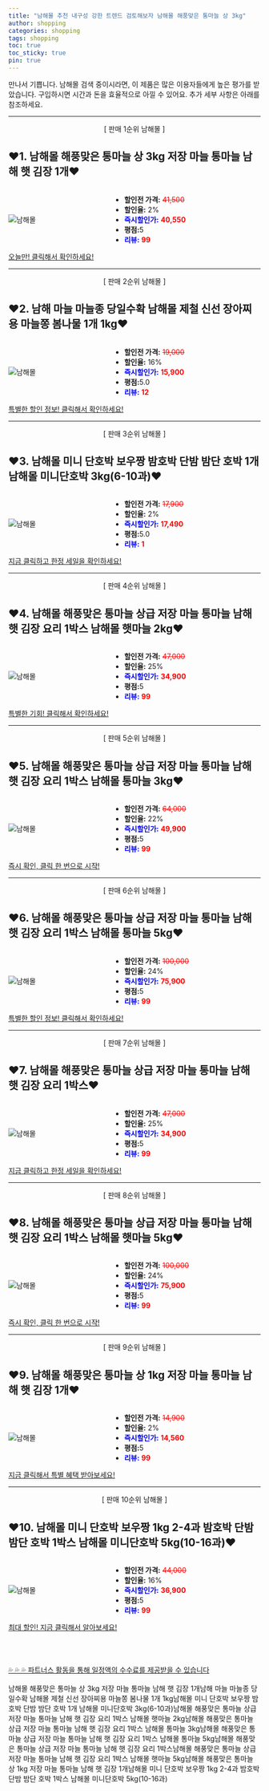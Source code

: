 ```yaml
---
title: "남해몰 추천 내구성 강한 트렌드 검토해보자 남해몰 해풍맞은 통마늘 상 3kg"
author: shopping
categories: shopping
tags: shopping
toc: true
toc_sticky: true
pin: true
---
```

만나서 기쁩니다. 남해몰 검색 중이시라면,  이 제품은 많은 이용자들에게 높은 평가를 받았습니다. 구입하시면 시간과 돈을 효율적으로 아낄 수 있어요. 추가 세부 사항은 아래를 참조하세요.

---
<p class="toplist" style="margin: 0 auto; display: block; width: fit-content;">[ 판매 1순위 남해몰 ]</p>

<h2><strong>❤️1. 남해몰 해풍맞은 통마늘 상 3kg 저장 마늘 통마늘 남해 햇 김장 1개❤️</strong></h2>

<div style="display: flex; align-items: center;">
    <div style="flex: 0.4;">
        <img src="https://thumbnail6.coupangcdn.com/thumbnails/remote/230x230ex/image/vendor_inventory/a082/e95b8c071ed03df8325bcfc39ffcca8f9f7c284ff70329d87c3a535088a0.jpg" alt="남해몰" style="max-width: 100%;">
    </div>
    <div style="flex: 0.6; margin-left: 10px;">
        <ul>
            <li><strong>할인전 가격:</strong> <del style="color: red;">41,500</del></li>
            <li><strong>할인율:</strong> 2%</li>
            <li><span style='color:blue'><strong>즉시할인가:</strong></span> <span style='color:red'><strong>40,550</strong></span></li>
            <li><strong>평점:</strong>5</li>
            <li><span style='color:blue'><strong>리뷰:</strong></span> <span style='color:red'><strong>99</strong></span></li>
        </ul>
    </div>
</div>
<div class="center">
    <a href="https://selin100587.github.io?lptag=AF9450613&subid=githubio&pageKey=8203494120&traceid=V0-153&itemId=23522292544&vendorItemId=90711576836" class="myButton">
        오늘만! 클릭해서 확인하세요!
    </a>
</div>


---
<p class="toplist" style="margin: 0 auto; display: block; width: fit-content;">[ 판매 2순위 남해몰 ]</p>

<h2><strong>❤️2. 남해 마늘 마늘종 당일수확 남해몰 제철 신선 장아찌용 마늘쫑 봄나물 1개 1kg❤️</strong></h2>

<div style="display: flex; align-items: center;">
    <div style="flex: 0.4;">
        <img src="https://thumbnail8.coupangcdn.com/thumbnails/remote/230x230ex/image/vendor_inventory/36d1/0057fccef88a50a9f59de839f979703ce93a396dfd55bf06a62f62d0c596.jpg" alt="남해몰" style="max-width: 100%;">
    </div>
    <div style="flex: 0.6; margin-left: 10px;">
        <ul>
            <li><strong>할인전 가격:</strong> <del style="color: red;">19,000</del></li>
            <li><strong>할인율:</strong> 16%</li>
            <li><span style='color:blue'><strong>즉시할인가:</strong></span> <span style='color:red'><strong>15,900</strong></span></li>
            <li><strong>평점:</strong>5.0</li>
            <li><span style='color:blue'><strong>리뷰:</strong></span> <span style='color:red'><strong>12</strong></span></li>
        </ul>
    </div>
</div>
<div class="center">
    <a href="https://selin100587.github.io?lptag=AF9450613&subid=githubio&pageKey=8180231212&traceid=V0-153&itemId=22616822649&vendorItemId=89658413237" class="myButton">
        특별한 할인 정보! 클릭해서 확인하세요!
    </a>
</div>


---
<p class="toplist" style="margin: 0 auto; display: block; width: fit-content;">[ 판매 3순위 남해몰 ]</p>

<h2><strong>❤️3. 남해몰 미니 단호박 보우짱 밤호박 단밤 밤단 호박 1개 남해몰 미니단호박 3kg(6-10과)❤️</strong></h2>

<div style="display: flex; align-items: center;">
    <div style="flex: 0.4;">
        <img src="https://thumbnail8.coupangcdn.com/thumbnails/remote/230x230ex/image/vendor_inventory/729d/c84d3af0f9bd3fbbad5132faf07390a412188c29087a8fffb463960cd13a.jpg" alt="남해몰" style="max-width: 100%;">
    </div>
    <div style="flex: 0.6; margin-left: 10px;">
        <ul>
            <li><strong>할인전 가격:</strong> <del style="color: red;">17,900</del></li>
            <li><strong>할인율:</strong> 2%</li>
            <li><span style='color:blue'><strong>즉시할인가:</strong></span> <span style='color:red'><strong>17,490</strong></span></li>
            <li><strong>평점:</strong>5.0</li>
            <li><span style='color:blue'><strong>리뷰:</strong></span> <span style='color:red'><strong>1</strong></span></li>
        </ul>
    </div>
</div>
<div class="center">
    <a href="https://selin100587.github.io?lptag=AF9450613&subid=githubio&pageKey=8201243799&traceid=V0-153&itemId=23508380086&vendorItemId=90541175970" class="myButton">
        지금 클릭하고 한정 세일을 확인하세요!
    </a>
</div>


---
<p class="toplist" style="margin: 0 auto; display: block; width: fit-content;">[ 판매 4순위 남해몰 ]</p>

<h2><strong>❤️4. 남해몰 해풍맞은 통마늘 상급 저장 마늘 통마늘 남해 햇 김장 요리 1박스 남해몰 햇마늘 2kg❤️</strong></h2>

<div style="display: flex; align-items: center;">
    <div style="flex: 0.4;">
        <img src="https://thumbnail7.coupangcdn.com/thumbnails/remote/230x230ex/image/vendor_inventory/9970/34a85c3a36cb1c2e03a0132cc9d53def9b22145d905c883384f197987fd2.jpg" alt="남해몰" style="max-width: 100%;">
    </div>
    <div style="flex: 0.6; margin-left: 10px;">
        <ul>
            <li><strong>할인전 가격:</strong> <del style="color: red;">47,000</del></li>
            <li><strong>할인율:</strong> 25%</li>
            <li><span style='color:blue'><strong>즉시할인가:</strong></span> <span style='color:red'><strong>34,900</strong></span></li>
            <li><strong>평점:</strong>5</li>
            <li><span style='color:blue'><strong>리뷰:</strong></span> <span style='color:red'><strong>99</strong></span></li>
        </ul>
    </div>
</div>
<div class="center">
    <a href="https://selin100587.github.io?lptag=AF9450613&subid=githubio&pageKey=8198745808&traceid=V0-153&itemId=23491910009&vendorItemId=90518364136" class="myButton">
        특별한 기회! 클릭해서 확인하세요!
    </a>
</div>


---
<p class="toplist" style="margin: 0 auto; display: block; width: fit-content;">[ 판매 5순위 남해몰 ]</p>

<h2><strong>❤️5. 남해몰 해풍맞은 통마늘 상급 저장 마늘 통마늘 남해 햇 김장 요리 1박스 남해몰 통마늘 3kg❤️</strong></h2>

<div style="display: flex; align-items: center;">
    <div style="flex: 0.4;">
        <img src="https://thumbnail7.coupangcdn.com/thumbnails/remote/230x230ex/image/vendor_inventory/9970/34a85c3a36cb1c2e03a0132cc9d53def9b22145d905c883384f197987fd2.jpg" alt="남해몰" style="max-width: 100%;">
    </div>
    <div style="flex: 0.6; margin-left: 10px;">
        <ul>
            <li><strong>할인전 가격:</strong> <del style="color: red;">64,000</del></li>
            <li><strong>할인율:</strong> 22%</li>
            <li><span style='color:blue'><strong>즉시할인가:</strong></span> <span style='color:red'><strong>49,900</strong></span></li>
            <li><strong>평점:</strong>5</li>
            <li><span style='color:blue'><strong>리뷰:</strong></span> <span style='color:red'><strong>99</strong></span></li>
        </ul>
    </div>
</div>
<div class="center">
    <a href="https://selin100587.github.io?lptag=AF9450613&subid=githubio&pageKey=8198745808&traceid=V0-153&itemId=23492214629&vendorItemId=90518667620" class="myButton">
        즉시 확인, 클릭 한 번으로 시작!
    </a>
</div>


---
<p class="toplist" style="margin: 0 auto; display: block; width: fit-content;">[ 판매 6순위 남해몰 ]</p>

<h2><strong>❤️6. 남해몰 해풍맞은 통마늘 상급 저장 마늘 통마늘 남해 햇 김장 요리 1박스 남해몰 통마늘 5kg❤️</strong></h2>

<div style="display: flex; align-items: center;">
    <div style="flex: 0.4;">
        <img src="https://thumbnail9.coupangcdn.com/thumbnails/remote/230x230ex/image/vendor_inventory/4fac/5ba0e880c7910b1b0704cd058976bdc91ebf49d2f198cd5c0c3c766f8191.jpg" alt="남해몰" style="max-width: 100%;">
    </div>
    <div style="flex: 0.6; margin-left: 10px;">
        <ul>
            <li><strong>할인전 가격:</strong> <del style="color: red;">100,000</del></li>
            <li><strong>할인율:</strong> 24%</li>
            <li><span style='color:blue'><strong>즉시할인가:</strong></span> <span style='color:red'><strong>75,900</strong></span></li>
            <li><strong>평점:</strong>5</li>
            <li><span style='color:blue'><strong>리뷰:</strong></span> <span style='color:red'><strong>99</strong></span></li>
        </ul>
    </div>
</div>
<div class="center">
    <a href="https://selin100587.github.io?lptag=AF9450613&subid=githubio&pageKey=8248871107&traceid=V0-153&itemId=23492214637&vendorItemId=90518667659" class="myButton">
        특별한 할인 정보! 클릭해서 확인하세요!
    </a>
</div>


---
<p class="toplist" style="margin: 0 auto; display: block; width: fit-content;">[ 판매 7순위 남해몰 ]</p>

<h2><strong>❤️7. 남해몰 해풍맞은 통마늘 상급 저장 마늘 통마늘 남해 햇 김장 요리 1박스❤️</strong></h2>

<div style="display: flex; align-items: center;">
    <div style="flex: 0.4;">
        <img src="https://thumbnail9.coupangcdn.com/thumbnails/remote/230x230ex/image/vendor_inventory/9cfb/358d5128682aa23d31e6cc96c144c5f94c0eeed608a8acef85892ba6992c.jpg" alt="남해몰" style="max-width: 100%;">
    </div>
    <div style="flex: 0.6; margin-left: 10px;">
        <ul>
            <li><strong>할인전 가격:</strong> <del style="color: red;">47,000</del></li>
            <li><strong>할인율:</strong> 25%</li>
            <li><span style='color:blue'><strong>즉시할인가:</strong></span> <span style='color:red'><strong>34,900</strong></span></li>
            <li><strong>평점:</strong>5</li>
            <li><span style='color:blue'><strong>리뷰:</strong></span> <span style='color:red'><strong>99</strong></span></li>
        </ul>
    </div>
</div>
<div class="center">
    <a href="https://selin100587.github.io?lptag=AF9450613&subid=githubio&pageKey=8203494120&traceid=V0-153&itemId=23492214634&vendorItemId=90518667645" class="myButton">
        지금 클릭하고 한정 세일을 확인하세요!
    </a>
</div>


---
<p class="toplist" style="margin: 0 auto; display: block; width: fit-content;">[ 판매 8순위 남해몰 ]</p>

<h2><strong>❤️8. 남해몰 해풍맞은 통마늘 상급 저장 마늘 통마늘 남해 햇 김장 요리 1박스 남해몰 햇마늘 5kg❤️</strong></h2>

<div style="display: flex; align-items: center;">
    <div style="flex: 0.4;">
        <img src="https://thumbnail6.coupangcdn.com/thumbnails/remote/230x230ex/image/vendor_inventory/dc25/9d0ed25ab05c2104bc452c1e49dd967ab48a8c6b1b47a9ac0c44d24924ae.jpg" alt="남해몰" style="max-width: 100%;">
    </div>
    <div style="flex: 0.6; margin-left: 10px;">
        <ul>
            <li><strong>할인전 가격:</strong> <del style="color: red;">100,000</del></li>
            <li><strong>할인율:</strong> 24%</li>
            <li><span style='color:blue'><strong>즉시할인가:</strong></span> <span style='color:red'><strong>75,900</strong></span></li>
            <li><strong>평점:</strong>5</li>
            <li><span style='color:blue'><strong>리뷰:</strong></span> <span style='color:red'><strong>99</strong></span></li>
        </ul>
    </div>
</div>
<div class="center">
    <a href="https://selin100587.github.io?lptag=AF9450613&subid=githubio&pageKey=8248857491&traceid=V0-153&itemId=23491910014&vendorItemId=90518364168" class="myButton">
        즉시 확인, 클릭 한 번으로 시작!
    </a>
</div>


---
<p class="toplist" style="margin: 0 auto; display: block; width: fit-content;">[ 판매 9순위 남해몰 ]</p>

<h2><strong>❤️9. 남해몰 해풍맞은 통마늘 상 1kg 저장 마늘 통마늘 남해 햇 김장 1개❤️</strong></h2>

<div style="display: flex; align-items: center;">
    <div style="flex: 0.4;">
        <img src="https://thumbnail6.coupangcdn.com/thumbnails/remote/230x230ex/image/vendor_inventory/a7bb/d0a00f79bc96860d6e20eb48969d829afc259257205357bed7af70e9a171.jpg" alt="남해몰" style="max-width: 100%;">
    </div>
    <div style="flex: 0.6; margin-left: 10px;">
        <ul>
            <li><strong>할인전 가격:</strong> <del style="color: red;">14,900</del></li>
            <li><strong>할인율:</strong> 2%</li>
            <li><span style='color:blue'><strong>즉시할인가:</strong></span> <span style='color:red'><strong>14,560</strong></span></li>
            <li><strong>평점:</strong>5</li>
            <li><span style='color:blue'><strong>리뷰:</strong></span> <span style='color:red'><strong>99</strong></span></li>
        </ul>
    </div>
</div>
<div class="center">
    <a href="https://selin100587.github.io?lptag=AF9450613&subid=githubio&pageKey=8203570333&traceid=V0-153&itemId=23522712701&vendorItemId=90711519867" class="myButton">
        지금 클릭해서 특별 혜택 받아보세요!
    </a>
</div>


---
<p class="toplist" style="margin: 0 auto; display: block; width: fit-content;">[ 판매 10순위 남해몰 ]</p>

<h2><strong>❤️10. 남해몰 미니 단호박 보우짱 1kg 2-4과 밤호박 단밤 밤단 호박 1박스 남해몰 미니단호박 5kg(10-16과)❤️</strong></h2>

<div style="display: flex; align-items: center;">
    <div style="flex: 0.4;">
        <img src="https://thumbnail6.coupangcdn.com/thumbnails/remote/230x230ex/image/vendor_inventory/d97c/013d12579591a8a0c3e87d5dde0caa9ea7f9891fbf0ed26086b0ddaccc99.jpg" alt="남해몰" style="max-width: 100%;">
    </div>
    <div style="flex: 0.6; margin-left: 10px;">
        <ul>
            <li><strong>할인전 가격:</strong> <del style="color: red;">44,000</del></li>
            <li><strong>할인율:</strong> 16%</li>
            <li><span style='color:blue'><strong>즉시할인가:</strong></span> <span style='color:red'><strong>36,900</strong></span></li>
            <li><strong>평점:</strong>5</li>
            <li><span style='color:blue'><strong>리뷰:</strong></span> <span style='color:red'><strong>99</strong></span></li>
        </ul>
    </div>
</div>
<div class="center">
    <a href="https://selin100587.github.io?lptag=AF9450613&subid=githubio&pageKey=8198655882&traceid=V0-153&itemId=23491860360&vendorItemId=90518466121" class="myButton">
        최대 할인! 지금 클릭해서 알아보세요!
    </a>
</div>

<br><br><br>[💦 💦 💦 파트너스 활동을 통해 일정액의 수수료를 제공받을 수 있습니다](https://link.coupang.com/a/bcpT2c)<br><br>남해몰 해풍맞은 통마늘 상 3kg 저장 마늘 통마늘 남해 햇 김장 1개남해 마늘 마늘종 당일수확 남해몰 제철 신선 장아찌용 마늘쫑 봄나물 1개 1kg남해몰 미니 단호박 보우짱 밤호박 단밤 밤단 호박 1개 남해몰 미니단호박 3kg(6-10과)남해몰 해풍맞은 통마늘 상급 저장 마늘 통마늘 남해 햇 김장 요리 1박스 남해몰 햇마늘 2kg남해몰 해풍맞은 통마늘 상급 저장 마늘 통마늘 남해 햇 김장 요리 1박스 남해몰 통마늘 3kg남해몰 해풍맞은 통마늘 상급 저장 마늘 통마늘 남해 햇 김장 요리 1박스 남해몰 통마늘 5kg남해몰 해풍맞은 통마늘 상급 저장 마늘 통마늘 남해 햇 김장 요리 1박스남해몰 해풍맞은 통마늘 상급 저장 마늘 통마늘 남해 햇 김장 요리 1박스 남해몰 햇마늘 5kg남해몰 해풍맞은 통마늘 상 1kg 저장 마늘 통마늘 남해 햇 김장 1개남해몰 미니 단호박 보우짱 1kg 2-4과 밤호박 단밤 밤단 호박 1박스 남해몰 미니단호박 5kg(10-16과)